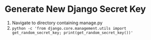 # Generate New Django Secret Key
1. Navigate to directory containing manage.py
2. ``python -c 'from django.core.management.utils import get_random_secret_key; print(get_random_secret_key())'``